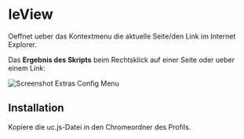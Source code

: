 # IeView
Oeffnet ueber das Kontextmenu die aktuelle Seite/den Link im Internet Explorer.

Das **Ergebnis des Skripts** beim Rechtsklick auf einer Seite oder ueber einem Link:

![Screenshot Extras Config Menu](https://github.com/ardiman/userChrome.js/raw/master/ieview/scr_ieview.png)

## Installation
Kopiere die uc.js-Datei in den Chromeordner des Profils.


